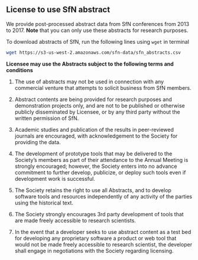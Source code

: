 ## License to use SfN abstract

We provide post-processed abstract data from SfN conferences from 2013 to 2017.
**Note** that you can only use these abstracts for research purposes.

To download abstracts of SfN, run the following lines using `wget` in terminal

```bash
wget https://s3-us-west-2.amazonaws.com/sfn-data/sfn_abstracts.csv
```


**Licensee may use the Abstracts subject to the following terms and conditions**


1. The use of abstracts may not be used in connection with any commercial venture that
attempts to solicit business from SfN members.

2. Abstract contents are being provided for research purposes and demonstration
projects only, and are not to be published or otherwise publicly disseminated by
Licensee, or by any third party without the written permission of SfN.

3. Academic studies and publication of the results in peer-reviewed journals are
encouraged, with acknowledgement to the Society for providing the data.

4. The development of prototype tools that may be delivered to the Society’s members
as part of their attendance to the Annual Meeting is strongly encouraged; however,
the Society enters into no advance commitment to further develop, publicize, or
deploy such tools even if development work is successful.

5. The Society retains the right to use all Abstracts, and to develop software tools
and resources independently of any activity of the parties using the historical text.

6. The Society strongly encourages 3rd party development of tools that are made freely
accessible to research scientists.

7. In the event that a developer seeks to use abstract content as a test bed for
developing any proprietary software a product or web tool that would not be made
freely accessible to research scientist, the developer shall engage in negotiations
with the Society regarding licensing.
